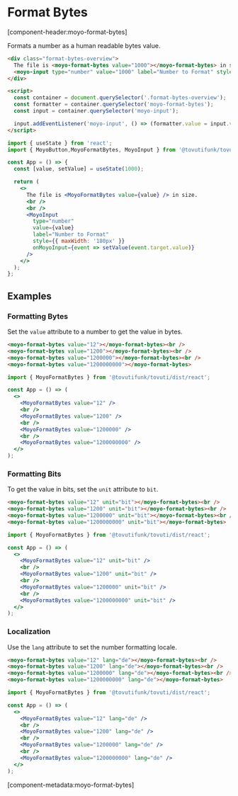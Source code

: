 # Format Bytes

[component-header:moyo-format-bytes]

Formats a number as a human readable bytes value.

```html preview
<div class="format-bytes-overview">
  The file is <moyo-format-bytes value="1000"></moyo-format-bytes> in size. <br /><br />
  <moyo-input type="number" value="1000" label="Number to Format" style="max-width: 180px;"></moyo-input>
</div>

<script>
  const container = document.querySelector('.format-bytes-overview');
  const formatter = container.querySelector('moyo-format-bytes');
  const input = container.querySelector('moyo-input');

  input.addEventListener('moyo-input', () => (formatter.value = input.value || 0));
</script>
```

```jsx react
import { useState } from 'react';
import { MoyoButton,MoyoFormatBytes, MoyoInput } from '@tovutifunk/tovuti/dist/react';

const App = () => {
  const [value, setValue] = useState(1000);

  return (
    <>
      The file is <MoyoFormatBytes value={value} /> in size.
      <br />
      <br />
      <MoyoInput
        type="number"
        value={value}
        label="Number to Format"
        style={{ maxWidth: '180px' }}
        onMoyoInput={event => setValue(event.target.value)}
      />
    </>
  );
};
```

## Examples

### Formatting Bytes

Set the `value` attribute to a number to get the value in bytes.

```html preview
<moyo-format-bytes value="12"></moyo-format-bytes><br />
<moyo-format-bytes value="1200"></moyo-format-bytes><br />
<moyo-format-bytes value="1200000"></moyo-format-bytes><br />
<moyo-format-bytes value="1200000000"></moyo-format-bytes>
```

```jsx react
import { MoyoFormatBytes } from '@tovutifunk/tovuti/dist/react';

const App = () => (
  <>
    <MoyoFormatBytes value="12" />
    <br />
    <MoyoFormatBytes value="1200" />
    <br />
    <MoyoFormatBytes value="1200000" />
    <br />
    <MoyoFormatBytes value="1200000000" />
  </>
);
```

### Formatting Bits

To get the value in bits, set the `unit` attribute to `bit`.

```html preview
<moyo-format-bytes value="12" unit="bit"></moyo-format-bytes><br />
<moyo-format-bytes value="1200" unit="bit"></moyo-format-bytes><br />
<moyo-format-bytes value="1200000" unit="bit"></moyo-format-bytes><br />
<moyo-format-bytes value="1200000000" unit="bit"></moyo-format-bytes>
```

```jsx react
import { MoyoFormatBytes } from '@tovutifunk/tovuti/dist/react';

const App = () => (
  <>
    <MoyoFormatBytes value="12" unit="bit" />
    <br />
    <MoyoFormatBytes value="1200" unit="bit" />
    <br />
    <MoyoFormatBytes value="1200000" unit="bit" />
    <br />
    <MoyoFormatBytes value="1200000000" unit="bit" />
  </>
);
```

### Localization

Use the `lang` attribute to set the number formatting locale.

```html preview
<moyo-format-bytes value="12" lang="de"></moyo-format-bytes><br />
<moyo-format-bytes value="1200" lang="de"></moyo-format-bytes><br />
<moyo-format-bytes value="1200000" lang="de"></moyo-format-bytes><br />
<moyo-format-bytes value="1200000000" lang="de"></moyo-format-bytes>
```

```jsx react
import { MoyoFormatBytes } from '@tovutifunk/tovuti/dist/react';

const App = () => (
  <>
    <MoyoFormatBytes value="12" lang="de" />
    <br />
    <MoyoFormatBytes value="1200" lang="de" />
    <br />
    <MoyoFormatBytes value="1200000" lang="de" />
    <br />
    <MoyoFormatBytes value="1200000000" lang="de" />
  </>
);
```

[component-metadata:moyo-format-bytes]
